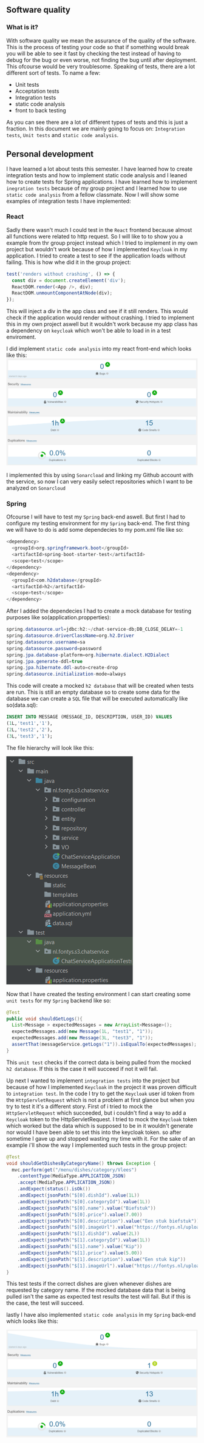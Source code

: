 ## Software quality
### What is it?
With software quality we mean the assurance of the quality of the software. This is the process of testing your code so that if something would break you will be able to see it fast by checking the test instead of having to debug for the bug or even worse, not finding the bug until after deployment. This ofcourse would be very troublesome. Speaking of tests, there are a lot different sort of tests. To name a few:

* Unit tests
* Acceptation tests
* Integration tests
* static code analysis
* front to back testing

As you can see there are a lot of different types of tests and this is just a fraction. In this document we are mainly going to focus on: `Integration tests`, `Unit tests` and `static code analysis`.

## Personal development
I have learned a lot about tests this semester. I have learned how to create integration tests and how to implement static code analysis and I leaned how to create tests for Spring applications. I have learned how to implement `inegration tests` because of my group project and I learned how to use `static code analysis` from a fellow classmate. Now I will show some examples of integration tests I have implemented:
### React
Sadly there wasn't much I could test in the `React` frontend because almost all functions were related to http request. So I will like to to show you a example from thr group project instead which I tried to implement in my own project but wouldn't work because of how I implemented `Keycloak` in my application. I tried to create a test to see if the application loads without failing. This is how whe did it in the group project:

```javascript
test('renders without crashing', () => {
  const div = document.createElement('div');
  ReactDOM.render(<App />, div);
  ReactDOM.unmountComponentAtNode(div);
});
```

This will inject a div in the app class and see if it still renders. This would check if the application would render without crashing. I tried to implement this in my own project aswell but it wouldn't work because my app class has a dependency on `keycloak` which won't be able to load in in a test enviroment.

I did implement `static code analysis` into my react front-end which looks like this:
![front-end-sonar-cload](https://github.com/KevinOomenTheDeveloper/Fontys-semester-3-portolio/blob/main/Individual-project/Images/front-end-sonar-cloud.png)

I implemented this by using `Sonarcload` and linking my Github account with the service, so now I can very easily select repositories which I want to be analyzed on `Sonarcloud`

### Spring
Ofcourse I will have to test my `Spring` back-end aswell. But first I had to configure my testing environment for my `Spring` back-end. The first thing we will have to do is add some dependecies to my pom.xml file like so:
```java
<dependency>
  <groupId>org.springframework.boot</groupId>
  <artifactId>spring-boot-starter-test</artifactId>
  <scope>test</scope>
</dependency>
<dependency>
  <groupId>com.h2database</groupId>
  <artifactId>h2</artifactId>
  <scope>test</scope>
</dependency>
```
After I added the dependecies I had to create a mock database for testing purposes like so(application.propperties):
```java
spring.datasource.url=jdbc:h2:~/chat-service-db;DB_CLOSE_DELAY=-1
spring.datasource.driverClassName=org.h2.Driver
spring.datasource.username=sa
spring.datasource.password=password
spring.jpa.database-platform=org.hibernate.dialect.H2Dialect
spring.jpa.generate-ddl=true
spring.jpa.hibernate.ddl-auto=create-drop
spring.datasource.initialization-mode=always
```
This code will create a mocked `h2 database` that will be created when tests are run. This is still an empty database so to create some data for the database we can create a `SQL` file that will be executed automatically like so(data.sql):
```sql
INSERT INTO MESSAGE (MESSAGE_ID, DESCRIPTION, USER_ID) VALUES
(1L,'test1','1'),
(2L,'test2','2'),
(3L,'test3','1');
```
The file hierarchy will look like this:

![back-end-file-hierarchy](https://github.com/KevinOomenTheDeveloper/Fontys-semester-3-portolio/blob/main/Individual-project/Images/back-end-file-hierarchy.png)

Now that I have created the testing environment I can start creating some `unit tests` for my `Spring` backend like so:
```java
@Test
public void shouldGetLogs(){
  List<Message > expectedMessages = new ArrayList<Message>();
  expectedMessages.add(new Message(1L, "test1", "1"));
  expectedMessages.add(new Message(3L, "test3", "1"));
  assertThat(messageService.getLogs("1")).isEqualTo(expectedMessages);
}
```

This `unit test` checks if the correct data is being pulled from the mocked `h2 database`. If this is the case it will succeed if not it will fail.

Up next I wanted to implement `integration tests` into the project but because of how I implemented `Keycloak` in the project it was proven difficult to `integration test`. In the code I try to get the `Keycloak` user id token from the `HttpServletRequest` which is not a problem at first glance but when you try to test it it's a different story. First of i tried to mock the `HttpServletRequest` which succeeded, but i couldn't find a way to add a `Keycloak` token to the HttpServletRequest. I tried to mock the `Keycloak` token which worked but the data which is supposed to be in it wouldn't generate nor would I have been able to set this into the keycloak token. so after sometime I gave up and stopped wasting my time with it. For the sake of an example i'll show the way I implemented such tests in the group project:
```java
@Test
void shouldGetDishesByCategoryName() throws Exception {
  mvc.perform(get("/menu/dishes/category/Vlees")
    .contentType(MediaType.APPLICATION_JSON)
    .accept(MediaType.APPLICATION_JSON))
    .andExpect(status().isOk())
    .andExpect(jsonPath("$[0].dishId").value(1L))
    .andExpect(jsonPath("$[0].categoryId").value(1L))
    .andExpect(jsonPath("$[0].name").value("Biefstuk"))
    .andExpect(jsonPath("$[0].price").value(7.00))
    .andExpect(jsonPath("$[0].description").value("Een stuk biefstuk"))
    .andExpect(jsonPath("$[0].imageUrl").value("https://fontys.nl/upload/50716580-70d3-4c39-86dd-4237e0166f38_image6483968316988970112.png"))
    .andExpect(jsonPath("$[1].dishId").value(2L))
    .andExpect(jsonPath("$[1].categoryId").value(1L))
    .andExpect(jsonPath("$[1].name").value("Kip"))
    .andExpect(jsonPath("$[1].price").value(5.00))
    .andExpect(jsonPath("$[1].description").value("Een stuk kip"))
    .andExpect(jsonPath("$[1].imageUrl").value("https://fontys.nl/upload/50716580-70d3-4c39-86dd-4237e0166f38_image6483968316988970112.png"));
}
```
This test tests if the correct dishes are given whenever dishes are requested by category name. If the mocked database data that is being pulled isn't the same as expected test results the test will fail. But if this is the case, the test will succeed.

lastly I have also implemented `static code analysis` in my `Spring` back-end which looks like this:

![back-end-sonar-cloud](https://github.com/KevinOomenTheDeveloper/Fontys-semester-3-portolio/blob/main/Individual-project/Images/back-end-sonar-cloud.png)
